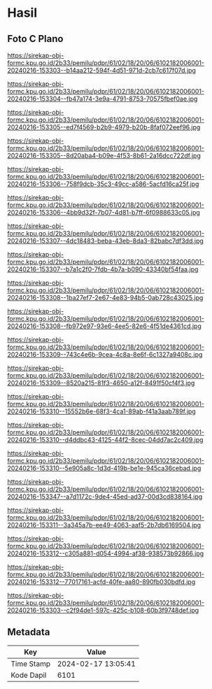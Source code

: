 # Hasil

## Foto C Plano

https://sirekap-obj-formc.kpu.go.id/2b33/pemilu/pdpr/61/02/18/20/06/6102182006001-20240216-153303--b14aa212-594f-4d51-971d-2cb7c617f07d.jpg

https://sirekap-obj-formc.kpu.go.id/2b33/pemilu/pdpr/61/02/18/20/06/6102182006001-20240216-153304--fb47a174-3e9a-4791-8753-70575fbef0ae.jpg

https://sirekap-obj-formc.kpu.go.id/2b33/pemilu/pdpr/61/02/18/20/06/6102182006001-20240216-153305--ed7f4569-b2b9-4979-b20b-8faf072eef96.jpg

https://sirekap-obj-formc.kpu.go.id/2b33/pemilu/pdpr/61/02/18/20/06/6102182006001-20240216-153305--8d20aba4-b09e-4f53-8b61-2a16dcc722df.jpg

https://sirekap-obj-formc.kpu.go.id/2b33/pemilu/pdpr/61/02/18/20/06/6102182006001-20240216-153306--758f9dcb-35c3-49cc-a586-5acfd16ca25f.jpg

https://sirekap-obj-formc.kpu.go.id/2b33/pemilu/pdpr/61/02/18/20/06/6102182006001-20240216-153306--4bb9d32f-7b07-4d81-b7ff-6f0988633c05.jpg

https://sirekap-obj-formc.kpu.go.id/2b33/pemilu/pdpr/61/02/18/20/06/6102182006001-20240216-153307--4dc18483-beba-43eb-8da3-82babc7df3dd.jpg

https://sirekap-obj-formc.kpu.go.id/2b33/pemilu/pdpr/61/02/18/20/06/6102182006001-20240216-153307--b7a1c2f0-7fdb-4b7a-b090-43340bf54faa.jpg

https://sirekap-obj-formc.kpu.go.id/2b33/pemilu/pdpr/61/02/18/20/06/6102182006001-20240216-153308--1ba27ef7-2e67-4e83-94b5-0ab728c43025.jpg

https://sirekap-obj-formc.kpu.go.id/2b33/pemilu/pdpr/61/02/18/20/06/6102182006001-20240216-153308--fb972e97-93e6-4ee5-82e6-4f51de4361cd.jpg

https://sirekap-obj-formc.kpu.go.id/2b33/pemilu/pdpr/61/02/18/20/06/6102182006001-20240216-153309--743c4e6b-9cea-4c8a-8e6f-6c1327a9408c.jpg

https://sirekap-obj-formc.kpu.go.id/2b33/pemilu/pdpr/61/02/18/20/06/6102182006001-20240216-153309--8520a215-81f3-4650-a12f-8491f50cf4f3.jpg

https://sirekap-obj-formc.kpu.go.id/2b33/pemilu/pdpr/61/02/18/20/06/6102182006001-20240216-153310--15552b6e-68f3-4ca1-89ab-f41a3aab789f.jpg

https://sirekap-obj-formc.kpu.go.id/2b33/pemilu/pdpr/61/02/18/20/06/6102182006001-20240216-153310--d4ddbc43-4125-44f2-8cec-04dd7ac2c409.jpg

https://sirekap-obj-formc.kpu.go.id/2b33/pemilu/pdpr/61/02/18/20/06/6102182006001-20240216-153310--5e905a8c-1d3d-419b-be1e-945ca36cebad.jpg

https://sirekap-obj-formc.kpu.go.id/2b33/pemilu/pdpr/61/02/18/20/06/6102182006001-20240216-153347--a7d1172c-9de4-45ed-ad37-00d3cd838164.jpg

https://sirekap-obj-formc.kpu.go.id/2b33/pemilu/pdpr/61/02/18/20/06/6102182006001-20240216-153311--3a345a7b-ee49-4063-aaf5-2b7db6169504.jpg

https://sirekap-obj-formc.kpu.go.id/2b33/pemilu/pdpr/61/02/18/20/06/6102182006001-20240216-153312--c305a881-d054-4994-af38-938573b92866.jpg

https://sirekap-obj-formc.kpu.go.id/2b33/pemilu/pdpr/61/02/18/20/06/6102182006001-20240216-153312--77017161-acfd-40fe-aa80-890fb030bdfd.jpg

https://sirekap-obj-formc.kpu.go.id/2b33/pemilu/pdpr/61/02/18/20/06/6102182006001-20240216-153303--c2f94de1-597c-425c-b108-60b3f9748def.jpg


## Metadata

| Key        | Value               |
| ---------- | ------------------- |
| Time Stamp | 2024-02-17 13:05:41 |
| Kode Dapil | 6101                |



